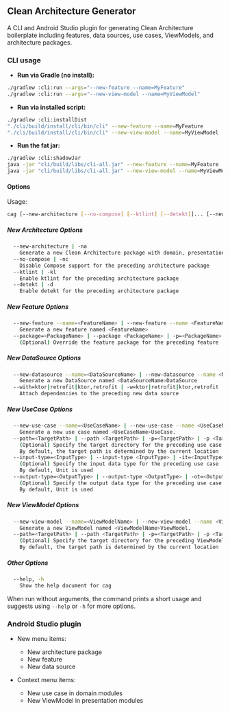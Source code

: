## Clean Architecture Generator

A CLI and Android Studio plugin for generating Clean Architecture boilerplate including features, data sources, use cases, ViewModels, and architecture packages.

### CLI usage

- **Run via Gradle (no install):**

```bash
./gradlew :cli:run --args="--new-feature --name=MyFeature"
./gradlew :cli:run --args="--new-view-model --name=MyViewModel"
```

- **Run via installed script:**

```bash
./gradlew :cli:installDist
"./cli/build/install/cli/bin/cli" --new-feature --name=MyFeature
"./cli/build/install/cli/bin/cli" --new-view-model --name=MyViewModel
```

- **Run the fat jar:**

```bash
./gradlew :cli:shadowJar
java -jar "cli/build/libs/cli-all.jar" --new-feature --name=MyFeature
java -jar "cli/build/libs/cli-all.jar" --new-view-model --name=MyViewModel
```

#### Options

Usage:

```bash
cag [--new-architecture [--no-compose] [--ktlint] [--detekt]]... [--new-feature --name=FeatureName [--package=PackageName]]... [--new-datasource --name=DataSourceName [--with=ktor|retrofit|ktor,retrofit]]... [--new-use-case --name=UseCaseName [--path=TargetPath]]... [--new-view-model --name=ViewModelName [--path=TargetPath]]...
```

##### New Architecture Options
```bash
  --new-architecture | -na
    Generate a new Clean Architecture package with domain, presentation, and UI layers
  --no-compose | -nc
    Disable Compose support for the preceding architecture package
  --ktlint | -kl
    Enable ktlint for the preceding architecture package
  --detekt | -d
    Enable detekt for the preceding architecture package
```

##### New Feature Options
```bash
  --new-feature --name=<FeatureName> | --new-feature --name <FeatureName> | -nf --name=<FeatureName> | -nf --name <FeatureName>
    Generate a new feature named <FeatureName>
  --package=<PackageName> | --package <PackageName> | -p=<PackageName> | -p <PackageName> | -p<PackageName>
    (Optional) Override the feature package for the preceding feature
```

##### New DataSource Options
```bash
  --new-datasource --name=<DataSourceName> | --new-datasource --name <Name> | -nds --name=<Name> | -nds --name <Name>
    Generate a new DataSource named <DataSourceName>DataSource
  --with=ktor|retrofit|ktor,retrofit | -w=ktor|retrofit|ktor,retrofit
    Attach dependencies to the preceding new data source
```

##### New UseCase Options
```bash
  --new-use-case --name=<UseCaseName> | --new-use-case --name <UseCaseName> | -nuc --name=<UseCaseName> | -nuc --name <UseCaseName>
    Generate a new use case named <UseCaseName>UseCase.
  --path=<TargetPath> | --path <TargetPath> | -p=<TargetPath> | -p <TargetPath> | -p<TargetPath>
    (Optional) Specify the target directory for the preceding use case
    By default, the target path is determined by the current location
  --input-type=<InputType> | --input-type <InputType> | -it=<InputType> | -it <InputType> | -it<InputType>
    (Optional) Specify the input data type for the preceding use case
    By default, Unit is used
  --output-type=<OutputType> | --output-type <OutputType> | -ot=<OutputType> | -ot <OutputType> | -ot<OutputType>
    (Optional) Specify the output data type for the preceding use case
    By default, Unit is used
```

##### New ViewModel Options
```bash
  --new-view-model --name=<ViewModelName> | --new-view-model --name <ViewModelName> | -nvm --name=<ViewModelName> | -nvm --name <ViewModelName>
    Generate a new ViewModel named <ViewModelName>ViewModel.
  --path=<TargetPath> | --path <TargetPath> | -p=<TargetPath> | -p <TargetPath> | -p<TargetPath>
    (Optional) Specify the target directory for the preceding ViewModel
    By default, the target path is determined by the current location
```

##### Other Options
```bash
  --help, -h
    Show the help document for cag
```

When run without arguments, the command prints a short usage and suggests using `--help` or `-h` for more options.

### Android Studio plugin

- New menu items:
  - New architecture package
  - New feature
  - New data source

- Context menu items:
  - New use case in domain modules
  - New ViewModel in presentation modules
